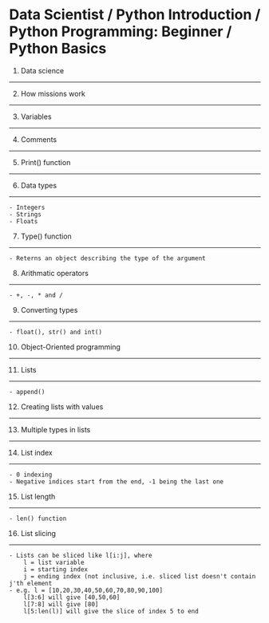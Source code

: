 Data Scientist / Python Introduction / Python Programming: Beginner / Python Basics
===================================================================================

1. Data science
---------------
2. How missions work
--------------------
3. Variables
------------
4. Comments
-----------
5. Print() function
-----------------
6. Data types
-------------
    - Integers
    - Strings
    - Floats
7. Type() function
------------------
    - Reterns an object describing the type of the argument
8. Arithmatic operators
-----------------------
    - +, -, * and /
9. Converting types
-------------------
    - float(), str() and int()
10. Object-Oriented programming
-------------------------------
11. Lists
---------
    - append()
12. Creating lists with values
------------------------------
13. Multiple types in lists
---------------------------
14. List index
--------------
    - 0 indexing
    - Negative indices start from the end, -1 being the last one
15. List length
---------------
    - len() function
16. List slicing
----------------
    - Lists can be sliced like l[i:j], where
        l = list variable
        i = starting index
        j = ending index (not inclusive, i.e. sliced list doesn't contain j'th element
    - e.g. l = [10,20,30,40,50,60,70,80,90,100]
        l[3:6] will give [40,50,60]
        l[7:8] will give [80]
        l[5:len(l)] will give the slice of index 5 to end
